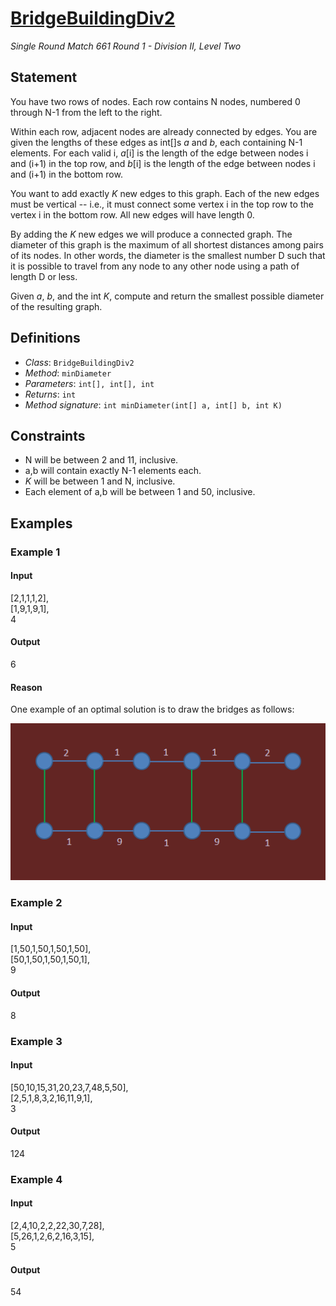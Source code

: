 # [BridgeBuildingDiv2](http://community.topcoder.com/tc?module=ProblemDetail&rd=16464&pm=13546)
*Single Round Match 661 Round 1 - Division II, Level Two*

## Statement
You have two rows of nodes.
Each row contains N nodes, numbered 0 through N-1 from the left to the right.

Within each row, adjacent nodes are already connected by edges.
You are given the lengths of these edges as int[]s *a* and *b*, each containing N-1 elements.
For each valid i, *a*[i] is the length of the edge between nodes i and (i+1) in the top row, and *b*[i] is the length of the edge between nodes i and (i+1) in the bottom row.

You want to add exactly *K* new edges to this graph.
Each of the new edges must be vertical -- i.e., it must connect some vertex i in the top row to the vertex i in the bottom row.
All new edges will have length 0.

By adding the *K* new edges we will produce a connected graph.
The diameter of this graph is the maximum of all shortest distances among pairs of its nodes.
In other words, the diameter is the smallest number D such that it is possible to travel from any node to any other node using a path of length D or less.

Given *a*, *b*, and the int *K*, compute and return the smallest possible diameter of the resulting graph.

## Definitions
- *Class*: `BridgeBuildingDiv2`
- *Method*: `minDiameter`
- *Parameters*: `int[], int[], int`
- *Returns*: `int`
- *Method signature*: `int minDiameter(int[] a, int[] b, int K)`

## Constraints
- N will be between 2 and 11, inclusive.
- a,b will contain exactly N-1 elements each.
- *K* will be between 1 and N, inclusive.
- Each element of a,b will be between 1 and 50, inclusive.

## Examples
### Example 1
#### Input
<c>[2,1,1,1,2],<br />[1,9,1,9,1],<br />4</c>
#### Output
<c>6</c>
#### Reason
One example of an optimal solution is to draw the bridges as follows:

![image](images/Pic.png)

### Example 2
#### Input
<c>[1,50,1,50,1,50,1,50],<br />[50,1,50,1,50,1,50,1],<br />9</c>
#### Output
<c>8</c>
### Example 3
#### Input
<c>[50,10,15,31,20,23,7,48,5,50],<br />[2,5,1,8,3,2,16,11,9,1],<br />3</c>
#### Output
<c>124</c>
### Example 4
#### Input
<c>[2,4,10,2,2,22,30,7,28],<br />[5,26,1,2,6,2,16,3,15],<br />5</c>
#### Output
<c>54</c>

